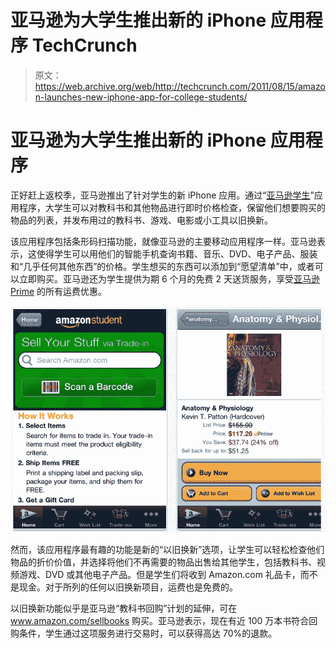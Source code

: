 # 亚马逊为大学生推出新的 iPhone 应用程序 TechCrunch

> 原文：<https://web.archive.org/web/http://techcrunch.com/2011/08/15/amazon-launches-new-iphone-app-for-college-students/>

# 亚马逊为大学生推出新的 iPhone 应用程序

正好赶上返校季，亚马逊推出了针对学生的新 iPhone 应用。通过“[亚马逊学生](https://web.archive.org/web/20230203133742/http://itunes.apple.com/us/app/amazon-student/id454603718?mt=8)”应用程序，大学生可以对教科书和其他物品进行即时价格检查，保留他们想要购买的物品的列表，并发布用过的教科书、游戏、电影或小工具以旧换新。

该应用程序包括条形码扫描功能，就像亚马逊的主要移动应用程序一样。亚马逊表示，这使得学生可以用他们的智能手机查询书籍、音乐、DVD、电子产品、服装和“几乎任何其他东西”的价格。学生想买的东西可以添加到“愿望清单”中，或者可以立即购买。亚马逊还为学生提供为期 6 个月的免费 2 天送货服务，享受[亚马逊 Prime](https://web.archive.org/web/20230203133742/http://www.amazon.com/prime) 的所有运费优惠。

[![](img/7bf5d68d393c13c5b12273346705ac46.png "amazon-student")](https://web.archive.org/web/20230203133742/https://techcrunch.com/wp-content/uploads/2011/08/amazon-student.jpg)

然而，该应用程序最有趣的功能是新的“以旧换新”选项，让学生可以轻松检查他们物品的折价价值，并选择将他们不再需要的物品出售给其他学生，包括教科书、视频游戏、DVD 或其他电子产品。但是学生们将收到 Amazon.com 礼品卡，而不是现金。对于所列的任何以旧换新项目，运费也是免费的。

以旧换新功能似乎是亚马逊“教科书回购”计划的延伸，可在 www.amazon.com/sellbooks 购买。亚马逊表示，现在有近 100 万本书符合回购条件，学生通过这项服务进行交易时，可以获得高达 70%的退款。
